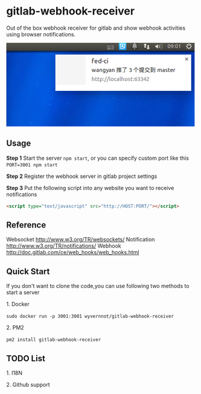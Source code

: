 # gitlab-webhook-receiver
Out of the box webhook receiver for gitlab and show webhook activities using browser notifications.

![Sceenshot](doc/screenshot.png)
## Usage

**Step 1** Start the server `npm start`, or you can specify custom port like this `PORT=3001 npm start`

**Step 2** Register the webhook server in gitlab project settings

**Step 3** Put the following script into any website you want to receive notifications

```html
<script type="text/javascript" src="http://HOST:PORT/"></script>
```

## Reference
Websocket http://www.w3.org/TR/websockets/
Notification http://www.w3.org/TR/notifications/
Webhook http://doc.gitlab.com/ce/web_hooks/web_hooks.html

## Quick Start

If you don't want to clone the code,you can use following two methods to start a server

1\. Docker

`sudo docker run -p 3001:3001 wyvernnot/gitlab-webhook-receiver`

2\. PM2

`pm2 install gitlab-webhook-receiver`

## TODO List

1\. I18N

2\. Github support